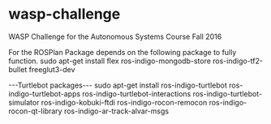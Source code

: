 # wasp-challenge
WASP Challenge for the Autonomous Systems Course Fall 2016

For the ROSPlan Package depends on the following package to fully function.
sudo apt-get install flex ros-indigo-mongodb-store ros-indigo-tf2-bullet freeglut3-dev

---Turtlebot packages---
sudo apt-get install ros-indigo-turtlebot ros-indigo-turtlebot-apps ros-indigo-turtlebot-interactions ros-indigo-turtlebot-simulator ros-indigo-kobuki-ftdi ros-indigo-rocon-remocon ros-indigo-rocon-qt-library ros-indigo-ar-track-alvar-msgs


